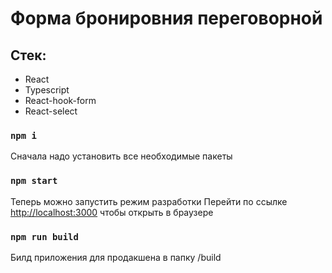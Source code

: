 # Форма бронировния переговорной

## Стек:
- React
- Typescript
- React-hook-form
- React-select

### `npm i`
Сначала надо установить все необходимые пакеты

### `npm start`
Теперь можно запустить режим разработки
Перейти по ссылке [http://localhost:3000](http://localhost:3000) чтобы открыть в браузере

### `npm run build`
Билд приложения для продакшена в папку /build
